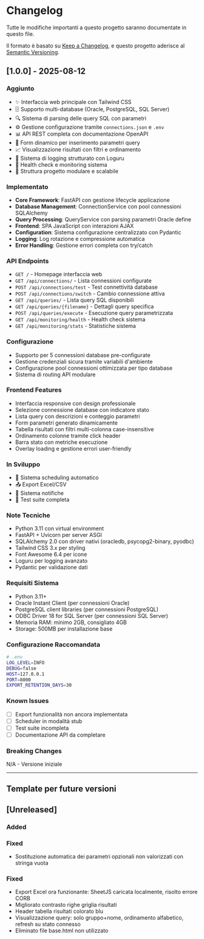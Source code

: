 # Changelog

Tutte le modifiche importanti a questo progetto saranno documentate in questo file.

Il formato è basato su [Keep a Changelog](https://keepachangelog.com/en/1.0.0/),
e questo progetto aderisce al [Semantic Versioning](https://semver.org/spec/v2.0.0.html).

## [1.0.0] - 2025-08-12

### Aggiunto
- ✨ Interfaccia web principale con Tailwind CSS
- 🗄️ Supporto multi-database (Oracle, PostgreSQL, SQL Server)
- 🔍 Sistema di parsing delle query SQL con parametri
- ⚙️ Gestione configurazione tramite `connections.json` e `.env`
- 📊 API REST completa con documentazione OpenAPI
- 🎯 Form dinamico per inserimento parametri query
- 📈 Visualizzazione risultati con filtri e ordinamento
- 🔧 Sistema di logging strutturato con Loguru
- 🏥 Health check e monitoring sistema
- 📁 Struttura progetto modulare e scalabile

### Implementato
- **Core Framework**: FastAPI con gestione lifecycle applicazione
- **Database Management**: ConnectionService con pool connessioni SQLAlchemy
- **Query Processing**: QueryService con parsing parametri Oracle define
- **Frontend**: SPA JavaScript con interazioni AJAX
- **Configuration**: Sistema configurazione centralizzato con Pydantic
- **Logging**: Log rotazione e compressione automatica
- **Error Handling**: Gestione errori completa con try/catch

### API Endpoints
- `GET /` - Homepage interfaccia web
- `GET /api/connections/` - Lista connessioni configurate
- `POST /api/connections/test` - Test connettività database
- `POST /api/connections/switch` - Cambio connessione attiva
- `GET /api/queries/` - Lista query SQL disponibili
- `GET /api/queries/{filename}` - Dettagli query specifica
- `POST /api/queries/execute` - Esecuzione query parametrizzata
- `GET /api/monitoring/health` - Health check sistema
- `GET /api/monitoring/stats` - Statistiche sistema

### Configurazione
- Supporto per 5 connessioni database pre-configurate
- Gestione credenziali sicura tramite variabili d'ambiente
- Configurazione pool connessioni ottimizzata per tipo database
- Sistema di routing API modulare

### Frontend Features
- Interfaccia responsive con design professionale
- Selezione connessione database con indicatore stato
- Lista query con descrizioni e conteggio parametri
- Form parametri generato dinamicamente
- Tabella risultati con filtri multi-colonna case-insensitive
- Ordinamento colonne tramite click header
- Barra stato con metriche esecuzione
- Overlay loading e gestione errori user-friendly

### In Sviluppo
- 🔄 Sistema scheduling automatico
- 📤 Export Excel/CSV
- 📧 Sistema notifiche
- 🧪 Test suite completa

### Note Tecniche
- Python 3.11 con virtual environment
- FastAPI + Uvicorn per server ASGI
- SQLAlchemy 2.0 con driver nativi (oracledb, psycopg2-binary, pyodbc)
- Tailwind CSS 3.x per styling
- Font Awesome 6.4 per icone
- Loguru per logging avanzato
- Pydantic per validazione dati

### Requisiti Sistema
- Python 3.11+
- Oracle Instant Client (per connessioni Oracle)
- PostgreSQL client libraries (per connessioni PostgreSQL)
- ODBC Driver 18 for SQL Server (per connessioni SQL Server)
- Memoria RAM: minimo 2GB, consigliato 4GB
- Storage: 500MB per installazione base

### Configurazione Raccomandata
```bash
# .env
LOG_LEVEL=INFO
DEBUG=false
HOST=127.0.0.1
PORT=8000
EXPORT_RETENTION_DAYS=30
```

### Known Issues
- [ ] Export funzionalità non ancora implementata
- [ ] Scheduler in modalità stub
- [ ] Test suite incompleta
- [ ] Documentazione API da completare

### Breaking Changes
N/A - Versione iniziale

---

## Template per future versioni

## [Unreleased]
### Added


### Fixed
- Sostituzione automatica dei parametri opzionali non valorizzati con stringa vuota
### Fixed
- Export Excel ora funzionante: SheetJS caricata localmente, risolto errore CORB
- Migliorato contrasto righe griglia risultati
- Header tabella risultati colorato blu
- Visualizzazione query: solo gruppo+nome, ordinamento alfabetico, refresh su stato connesso
- Eliminato file base.html non utilizzato
